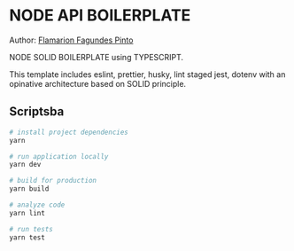 # NODE API BOILERPLATE

Author: [Flamarion Fagundes Pinto](https://www.linkedin.com/in/flamarion-fagundes-pinto-0b037b210/)

NODE SOLID BOILERPLATE using TYPESCRIPT.

This template includes eslint, prettier, husky, lint staged jest, dotenv with an opinative architecture based on SOLID principle.

## Scriptsba

```bash
# install project dependencies
yarn

# run application locally
yarn dev

# build for production
yarn build

# analyze code
yarn lint

# run tests
yarn test
```
